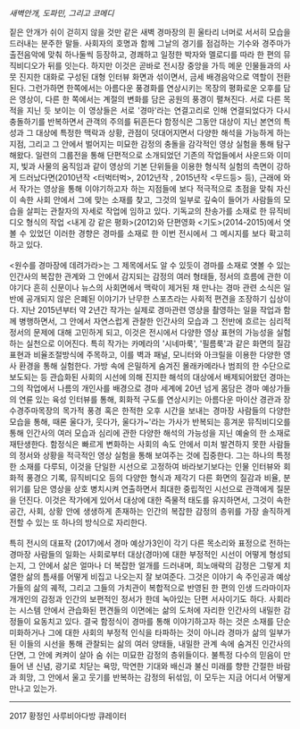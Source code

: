 *새벽안개, 도파민, 그리고 코메디*
<p style="text-align: justify;">
짙은 안개가 쉬이 걷히지 않을 것만 같은 새벽 경마장의 흰 울타리 너머로 서서히 모습을 드러내는 분주한 말들. 사회자의 호명과 함께 그날의 경기를 점검하는 기수와 경주마가 출전음악에 맞춰 하나둘씩 등장하고, 경쾌하고 일정한 박자와 멜로디를 따라 한 편의 뮤직비디오가 뒤를 잇는다. 하지만 이것은 곧바로 전시장 중앙을 가득 메운 인물들과의 사뭇 진지한 대화로 구성된 대형 인터뷰 화면과 섞이면서, 금세 배경음악으로 역할이 전환된다.
그런가하면 한쪽에서는 아름다운 풍경화를 연상시키는 목장의 평화로운 오후를 담은 영상이, 다른 한 쪽에서는 계절의 변화를 담은 공원의 풍경이 펼쳐진다. 서로 다른 목적을 지닌 듯 보이는 이 영상들은 서로 '경마'라는 연결고리로 인해 연결되었다가 다시 충돌하기를 반복하면서 관객의 주의를 뒤흔든다
함정식은 그동안 대상이 지닌 본연의 특성과 그 대상에 특정한 맥락과 상황, 관점이 덧대어지면서 다양한 해석을 가능하게 하는 지점, 그리고 그 안에서 벌어지는 미묘한 감정의 충돌을 감각적인 영상 실험을 통해 탐구해왔다. 일련의 그룹전을 통해 단편적으로 소개되었던 기존의 작업들에서 사운드와 이미지, 빛과 사물의 움직임과 같이 영상의 기본 단위들을 이용한 형식적 실험의 측면이 강하게 드러났다면(2010년작 <터벅터벅>, 2012년작 <I'm the best>, 2015년작 <무드등> 등), 근래에 와서 작가는 영상을 통해 이야기하고자 하는 지점들에 보다 적극적으로 초점을 맞춰 자신이 속한 사회 안에서 그에 맞는 소재를 찾고, 그것의 일부로 깊숙이 들어가 사람들의 모습을 살피는 관찰자의 자세로 작업에 임하고 있다. 기독교의 찬송가를 소재로 한 뮤직비디오 형식의 작업 <내게 강 같은 평화>(2012)와 단편영화 <기도>(2014-2015)에서 엿볼 수 있었던 이러한 경향은 경마를 소재로 한 이번 전시에서 그 메시지를 보다 확고히 하고 있다.<br><br>
<원수를 경마장에 데려가라>는 그 제목에서도 알 수 있듯이 경마를 소재로 엿볼 수 있는 인간사의 복잡한 관계와 그 안에서 감지되는 감정의 여러 형태들, 정서의 흐름에 관한 이야기다 흔히 신문이나 뉴스의 사회면에서 맥락이 제거된 채 만나는 경마 관련 소식은 일반에 공개되지 않은 은폐된 이야기가 난무한 스포츠라는 사회적 편견을 조장하기 십상이다. 지난 2015년부터 약 2년간 작가는 실제로 경마관련 영상을 촬영하는 일을 작업과 함께 병행하면서, 그 안에서 자연스럽게 관찰한 인간사의 모습과 그 전반에 흐르는 심리적 정서의 문제에 대해 고민하게 되고, 이것은 전시에서 다양한 영상 표현의 가능성을 실험하는 실천으로 이어진다. 특히 작가는 카메라의 '시네마룩', '필름룩'과 같은 화면의 질감표현과 비율조절방식에 주목하고, 이를 벽과 패널, 모니터와 아크릴을 이용한 다양한 영사 환경을 통해 실험한다.
가방 속에 은밀하게 숨겨진 몰래카메라나 범죄의 한 수단으로 보도되는 등 관습화된 사회의 시선에 의해 진지한 해석의 대상에서 배제되어왔던 경마는 그의 작업에서 나름의 개인사를 배경으로 경마 세계에 20년 넘게 몸담은 경마 예상가들의 연륜 있는 육성 인터뷰를 통해, 회화적 구도를 연상시키는 아름다운 마이산 경관과 장수경주마목장의 목가적 풍경 혹은 한적한 오후 시간을 보내는 경마장 사람들의 다양한 모습을 통해, 때론 울다가, 웃다가, 울다가~'라는 가사가 반복되는 흥겨운 뮤직비디오를 통해 인간사의 여러 모습과 심리에 관한 다양한 해석의 가능성을 지닌 예술의 한 소재로 재탄생한다.
함정식은 빠르게 변화하는 사회의 속도 안에서 미처 발견하지 못한 사람들의 정서와 상황을 적극적인 영상 실험을 통해 보여주는 것에 집중한다. 그는 하나의 특정한 소재를 다루되, 이것을 단일한 시선으로 고정하여 바라보기보다는 인물 인터뷰와 회화적 풍경으 기록, 뮤직비디오 등의 다양한 형식과 제각기 다른 화면의 질감과 비율, 분위기를 담은 영상을 상호 병치시켜 연출하면서 최대한 중립적인 시선으로 관객에게 질문을 던진다. 이것은 작가에게 있어서 대상에 대한 즉물적 태도를 유지하면서, 그것이 속한 공간, 사회, 상황 안에 생생하게 존재하는 인간의 복잡한 감정의 층위를 가장 솔직하게 전할 수 있는 또 하나의 방식으로 자리한다. <br><br>
특히 전시의 대표작 <Interview 예상가>(2017)에서 경마 예상가3인이 각기 다른 목소리와 표정으로 전하는 경마장 사람들의 일화는 사회로부터 대상(경마)에 대한 부정적인 시선이 어떻게 형성되는지, 그 안에서 삶은 얼마나 더 복잡한 얼개를 드러내며, 희노애락의 감정은 그렇게 치열한 삶의 틈새를 어떻게 비집고 나오는지 잘 보여준다. 그것은 이야기 속 주인공과 예상가들의 삶의 궤적, 그리고 그들의 가치관이 복합적으로 반영된 한 편의 인생 드라마이자 개개인의 감정과 인간의 보편적인 정서가 한데 녹아있는 단편 서사이기도 하다.
사회라는 시스템 안에서 관습화된 편견들의 이면에는 삶의 도처에 자리한 인간사의 내밀한 감정들이 요동치고 있다. 결국 함정식이 경마를 통해 이야기하고자 하는 것은 소재를 단순 미화하거나 그에 대한 사회의 부정적 인식을 타파하는 것이 아니라 경마가 삶의 일부가 된 이들의 시선을 통해 관찰되는 삶의 여러 양태들, 내밀한 관계 속에 숨겨진 인간사의 단면, 그 안에 켜켜이 살아 숨 쉬는 미묘한 감정의 층위들이다. 불특정 다수의 믿음이 만들어 낸 신념, 광기로 치닫는 욕망, 막연한 기대와 배신과 불신 미래를 향한 간절한 바람과 희망, 그 안에서 울고 웃기를 반복하는 감정의 뒤섞임, 이 모두는 지금 어디서 어떻게 만나고 있는가.
</p>

---

2017 황정인 
사루비아다방 큐레이터